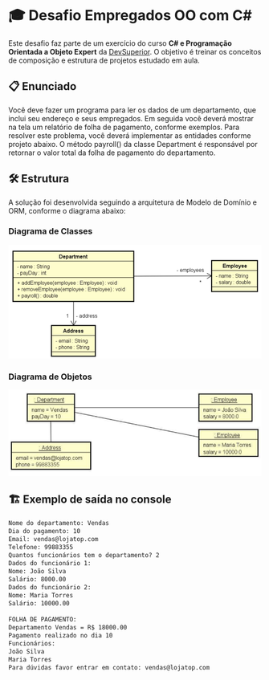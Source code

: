 # 🎓 Desafio Empregados OO com C#

Este desafio faz parte de um exercício do curso **C# e Programação Orientada a Objeto Expert** da [DevSuperior](https://devsuperior.com.br/). O objetivo é treinar os conceitos de composição e estrutura de projetos estudado em aula.

## 📋 Enunciado

Você deve fazer um programa para ler os dados de um departamento, que inclui seu endereço e seus
empregados. Em seguida você deverá mostrar na tela um relatório de folha de pagamento, conforme
exemplos.
Para resolver este problema, você deverá implementar as entidades conforme projeto abaixo. O método
payroll() da classe Department é responsável por retornar o valor total da folha de pagamento do
departamento.

## 🛠️ Estrutura

A solução foi desenvolvida seguindo a arquitetura de Modelo de Domínio e ORM, conforme o diagrama abaixo:

### Diagrama de Classes

![Diagrama de Classe](images/diagrama-de-classe.png)

### Diagrama de Objetos

![Diagrama de Objeto](images/diagrama-de-objeto.png)

## 🏗️ Exemplo de saída no console

```text
Nome do departamento: Vendas
Dia do pagamento: 10
Email: vendas@lojatop.com
Telefone: 99883355
Quantos funcionários tem o departamento? 2
Dados do funcionário 1:
Nome: João Silva
Salário: 8000.00
Dados do funcionário 2:
Nome: Maria Torres
Salário: 10000.00

FOLHA DE PAGAMENTO:
Departamento Vendas = R$ 18000.00
Pagamento realizado no dia 10
Funcionários:
João Silva
Maria Torres
Para dúvidas favor entrar em contato: vendas@lojatop.com
```
